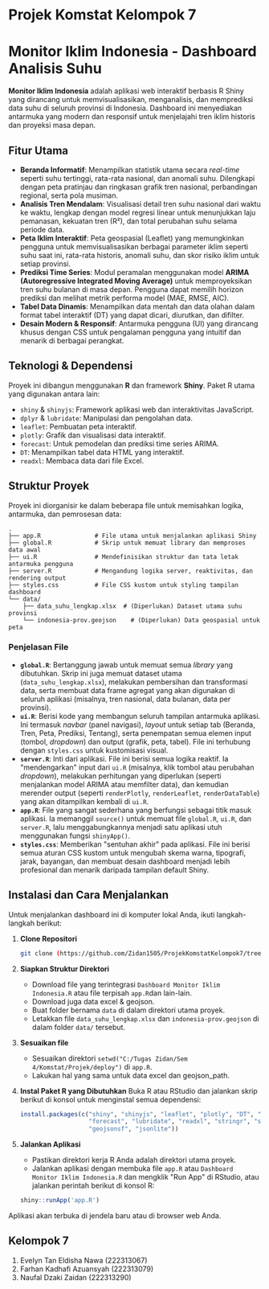 # Projek Komstat Kelompok 7

# Monitor Iklim Indonesia - Dashboard Analisis Suhu

 **Monitor Iklim Indonesia** adalah aplikasi web interaktif berbasis R Shiny yang dirancang untuk memvisualisasikan, menganalisis, dan memprediksi data suhu di seluruh provinsi di Indonesia. Dashboard ini menyediakan antarmuka yang modern dan responsif untuk menjelajahi tren iklim historis dan proyeksi masa depan.

## Fitur Utama

  - **Beranda Informatif**: Menampilkan statistik utama secara *real-time* seperti suhu tertinggi, rata-rata nasional, dan anomali suhu. Dilengkapi dengan peta pratinjau dan ringkasan grafik tren nasional, perbandingan regional, serta pola musiman.
  - **Analisis Tren Mendalam**: Visualisasi detail tren suhu nasional dari waktu ke waktu, lengkap dengan model regresi linear untuk menunjukkan laju pemanasan, kekuatan tren (R²), dan total perubahan suhu selama periode data.
  - **Peta Iklim Interaktif**: Peta geospasial (Leaflet) yang memungkinkan pengguna untuk memvisualisasikan berbagai parameter iklim seperti suhu saat ini, rata-rata historis, anomali suhu, dan skor risiko iklim untuk setiap provinsi.
  - **Prediksi Time Series**: Modul peramalan menggunakan model **ARIMA (Autoregressive Integrated Moving Average)** untuk memproyeksikan tren suhu bulanan di masa depan. Pengguna dapat memilih horizon prediksi dan melihat metrik performa model (MAE, RMSE, AIC).
  - **Tabel Data Dinamis**: Menampilkan data mentah dan data olahan dalam format tabel interaktif (DT) yang dapat dicari, diurutkan, dan difilter.
  - **Desain Modern & Responsif**: Antarmuka pengguna (UI) yang dirancang khusus dengan CSS untuk pengalaman pengguna yang intuitif dan menarik di berbagai perangkat.

## Teknologi & Dependensi

Proyek ini dibangun menggunakan **R** dan framework **Shiny**. Paket R utama yang digunakan antara lain:

  - `shiny` & `shinyjs`: Framework aplikasi web dan interaktivitas JavaScript.
  - `dplyr` & `lubridate`: Manipulasi dan pengolahan data.
  - `leaflet`: Pembuatan peta interaktif.
  - `plotly`: Grafik dan visualisasi data interaktif.
  - `forecast`: Untuk pemodelan dan prediksi time series ARIMA.
  - `DT`: Menampilkan tabel data HTML yang interaktif.
  - `readxl`: Membaca data dari file Excel.

## Struktur Proyek

Proyek ini diorganisir ke dalam beberapa file untuk memisahkan logika, antarmuka, dan pemrosesan data:

```
.
├── app.R               # File utama untuk menjalankan aplikasi Shiny
├── global.R            # Skrip untuk memuat library dan memproses data awal
├── ui.R                # Mendefinisikan struktur dan tata letak antarmuka pengguna
├── server.R            # Mengandung logika server, reaktivitas, dan rendering output
├── styles.css          # File CSS kustom untuk styling tampilan dashboard
└── data/
    ├── data_suhu_lengkap.xlsx  # (Diperlukan) Dataset utama suhu provinsi
    └── indonesia-prov.geojson    # (Diperlukan) Data geospasial untuk peta
```

### Penjelasan File

  - **`global.R`**: Bertanggung jawab untuk memuat semua *library* yang dibutuhkan. Skrip ini juga memuat dataset utama (`data_suhu_lengkap.xlsx`), melakukan pembersihan dan transformasi data, serta membuat data frame agregat yang akan digunakan di seluruh aplikasi (misalnya, tren nasional, data bulanan, data per provinsi).
  - **`ui.R`**: Berisi kode yang membangun seluruh tampilan antarmuka aplikasi. Ini termasuk *navbar* (panel navigasi), *layout* untuk setiap tab (Beranda, Tren, Peta, Prediksi, Tentang), serta penempatan semua elemen input (tombol, *dropdown*) dan output (grafik, peta, tabel). File ini terhubung dengan `styles.css` untuk kustomisasi visual.
  - **`server.R`**: Inti dari aplikasi. File ini berisi semua logika reaktif. Ia "mendengarkan" input dari `ui.R` (misalnya, klik tombol atau perubahan *dropdown*), melakukan perhitungan yang diperlukan (seperti menjalankan model ARIMA atau memfilter data), dan kemudian merender output (seperti `renderPlotly`, `renderLeaflet`, `renderDataTable`) yang akan ditampilkan kembali di `ui.R`.
  - **`app.R`**: File yang sangat sederhana yang berfungsi sebagai titik masuk aplikasi. Ia memanggil `source()` untuk memuat file `global.R`, `ui.R`, dan `server.R`, lalu menggabungkannya menjadi satu aplikasi utuh menggunakan fungsi `shinyApp()`.
  - **`styles.css`**: Memberikan "sentuhan akhir" pada aplikasi. File ini berisi semua aturan CSS kustom untuk mengubah skema warna, tipografi, jarak, bayangan, dan membuat desain dashboard menjadi lebih profesional dan menarik daripada tampilan default Shiny.

## Instalasi dan Cara Menjalankan

Untuk menjalankan dashboard ini di komputer lokal Anda, ikuti langkah-langkah berikut:

1.  **Clone Repositori**

    ```bash
    git clone (https://github.com/Zidan1505/ProjekKomstatKelompok7/tree/56e19abaeda922facf2ca00ecb48373c4b9d9ce3)
    ```

2.  **Siapkan Struktur Direktori**

      - Download file yang terintegrasi `Dashboard Monitor Iklim Indonesia.R` atau file terpisah `app.R`dan lain-lain.
      - Download juga data excel & geojson.
      - Buat folder bernama `data` di dalam direktori utama proyek.
      - Letakkan file `data_suhu_lengkap.xlsx` dan `indonesia-prov.geojson` di dalam folder `data/` tersebut.

3.  **Sesuaikan file**

      - Sesuaikan direktori `setwd("C:/Tugas Zidan/Sem 4/Komstat/Projek/deploy")` di `app.R`.
      - Lakukan hal yang sama untuk data excel dan geojson_path.

4.  **Instal Paket R yang Dibutuhkan**
    Buka R atau RStudio dan jalankan skrip berikut di konsol untuk menginstal semua dependensi:

    ```r
    install.packages(c("shiny", "shinyjs", "leaflet", "plotly", "DT", "dplyr", 
                       "forecast", "lubridate", "readxl", "stringr", "sf", 
                       "geojsonsf", "jsonlite"))
    ```

5.  **Jalankan Aplikasi**

      - Pastikan direktori kerja R Anda adalah direktori utama proyek.
      - Jalankan aplikasi dengan membuka file `app.R` atau `Dashboard Monitor Iklim Indonesia.R` dan mengklik "Run App" di RStudio, atau jalankan perintah berikut di konsol R:

    <!-- end list -->

    ```r
    shiny::runApp('app.R')
    ```

Aplikasi akan terbuka di jendela baru atau di browser web Anda.

## Kelompok 7
1. Evelyn Tan Eldisha Nawa (222313067)
2. Farhan Kadhafi Azuansyah (222313079)
3. Naufal Dzaki Zaidan (222313290)

